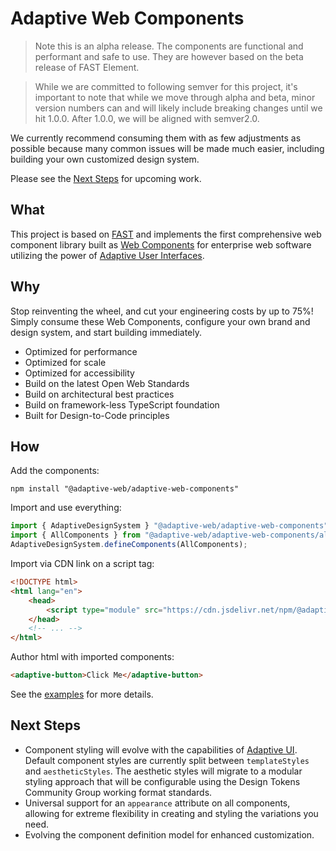 # Adaptive Web Components

> Note this is an alpha release. The components are functional and performant and safe to use. They are however based on the beta release of FAST Element.

> While we are committed to following semver for this project, it's important to note that while we move through alpha and beta, minor version numbers can and will likely include breaking changes until we hit 1.0.0. After 1.0.0, we will be aligned with semver2.0.

We currently recommend consuming them with as few adjustments as possible because many common issues will be made much easier, including building your own customized design system.

Please see the [Next Steps](#next-steps) for upcoming work.

## What

This project is based on [FAST](https://www.fast.design) and implements the first comprehensive web component library built as [Web Components](https://www.webcomponents.org/introduction) for enterprise web software utilizing the power of [Adaptive User Interfaces](../adaptive-ui/).

## Why

Stop reinventing the wheel, and cut your engineering costs by up to 75%! Simply consume these Web Components, configure your own brand and design system, and start building immediately. 

* Optimized for performance
* Optimized for scale
* Optimized for accessibility
* Build on the latest Open Web Standards
* Build on architectural best practices
* Build on framework-less TypeScript foundation
* Built for Design-to-Code principles

## How

Add the components:

```shell
npm install "@adaptive-web/adaptive-web-components"
```

Import and use everything:
```ts
import { AdaptiveDesignSystem } "@adaptive-web/adaptive-web-components";
import { AllComponents } from "@adaptive-web/adaptive-web-components/all-components";
AdaptiveDesignSystem.defineComponents(AllComponents);
```

Import via CDN link on a script tag:
```html
<!DOCTYPE html>
<html lang="en">
    <head>
        <script type="module" src="https://cdn.jsdelivr.net/npm/@adaptive-web/adaptive-web-components/dist/adaptive-web-components.min.js"></script>
    </head>
    <!-- ... -->
</html>
```


Author html with imported components:

```html
<adaptive-button>Click Me</adaptive-button>
```

See the [examples](../..examples/) for more details.

## Next Steps

- Component styling will evolve with the capabilities of [Adaptive UI](../adaptive-ui/#next-steps). Default component styles are currently split between `templateStyles` and `aestheticStyles`. The aesthetic styles will migrate to a modular styling approach that will be configurable using the Design Tokens Community Group working format standards.
- Universal support for an `appearance` attribute on all components, allowing for extreme flexibility in creating and styling the variations you need.
- Evolving the component definition model for enhanced customization.
